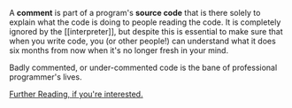 A **comment** is part of a program's **source code** that is there solely to explain what the code is doing to people reading the code. It is completely ignored by the [[interpreter]], but despite this is essential to make sure that when you write code, you (or other people!) can understand what it does six months from now when it's no longer fresh in your mind.

Badly commented, or under-commented code is the bane of professional programmer's lives.

[Further Reading, if you're interested.](http://en.wikipedia.org/wiki/Comment_%28computer_programming%29)
